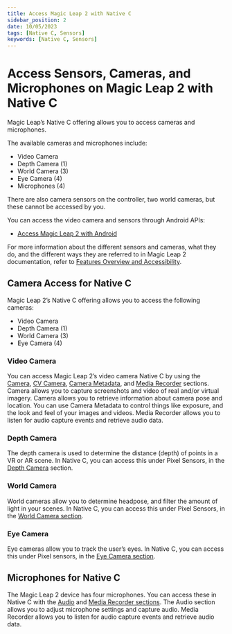 ```yaml
---
title: Access Magic Leap 2 with Native C
sidebar_position: 2
date: 10/05/2023
tags: [Native C, Sensors]
keywords: [Native C, Sensors]
---
```


# Access Sensors, Cameras, and Microphones on Magic Leap 2 with Native C

Magic Leap’s Native C offering allows you to access cameras and microphones. 

The available cameras and microphones include:
* Video Camera
* Depth Camera (1)
* World Camera (3)
* Eye Camera (4)
* Microphones (4)

There are also camera sensors on the controller, two world cameras, but these cannot be accessed by you. 

You can access the video camera and sensors through Android APIs:
* [Access Magic Leap 2 with Android](android-sensors)

For more information about the different sensors and cameras, what they do, and the different ways they are referred to in Magic Leap 2 documentation, refer to [Features Overview and Accessibility](features-overview-and-accessibility).

## Camera Access for Native C

Magic Leap 2’s Native C offering allows you to access the following cameras:
* Video Camera
* Depth Camera (1)
* World Camera (3)
* Eye Camera (4)

### Video Camera

You can access Magic Leap 2’s video camera Native C by using the [Camera](https://developer-docs.magicleap.cloud/docs/api-ref/api/Modules/group___camera/), [CV Camera](https://developer-docs.magicleap.cloud/docs/api-ref/api/Modules/group___c_v_camera/), [Camera Metadata](https://developer-docs.magicleap.cloud/docs/api-ref/api/Modules/group___camera_metadata/), and [Media Recorder](https://developer-docs.magicleap.cloud/docs/api-ref/api/Modules/group___media_recorder/) sections. Camera allows you to capture screenshots and video of real and/or virtual imagery. Camera allows you to retrieve information about camera pose and location. You can use Camera Metadata to control things like exposure, and the look and feel of your images and videos. Media Recorder allows you to listen for audio capture events and retrieve audio data.

### Depth Camera

The depth camera is used to determine the distance (depth) of points in a VR or AR scene. In Native C, you can access this under Pixel Sensors, in the [Depth Camera](https://developer-docs.magicleap.cloud/docs/api-ref/api/Modules/group___pixel_sensors/group___d_cam/) section.

### World Camera

World cameras allow you to determine headpose, and filter the amount of light in your scenes. In Native C, you can access this under Pixel Sensors, in the [World Camera section](https://developer-docs.magicleap.cloud/docs/api-ref/api/Modules/group___pixel_sensors/group___w_cam/).

### Eye Camera

Eye cameras allow you to track the user’s eyes. In Native C, you can access this under Pixel sensors, in the [Eye Camera section](https://developer-docs.magicleap.cloud/docs/api-ref/api/Modules/group___pixel_sensors/group___e_cam/).

## Microphones for Native C

The Magic Leap 2 device has four microphones. You can access these in Native C with the [Audio](https://developer-docs.magicleap.cloud/docs/api-ref/api/Modules/group___audio/) and [Media Recorder sections](https://developer-docs.magicleap.cloud/docs/api-ref/api/Modules/group___media_recorder/). The Audio section allows you to adjust microphone settings and capture audio. Media Recorder allows you to listen for audio capture events and retrieve audio data.

